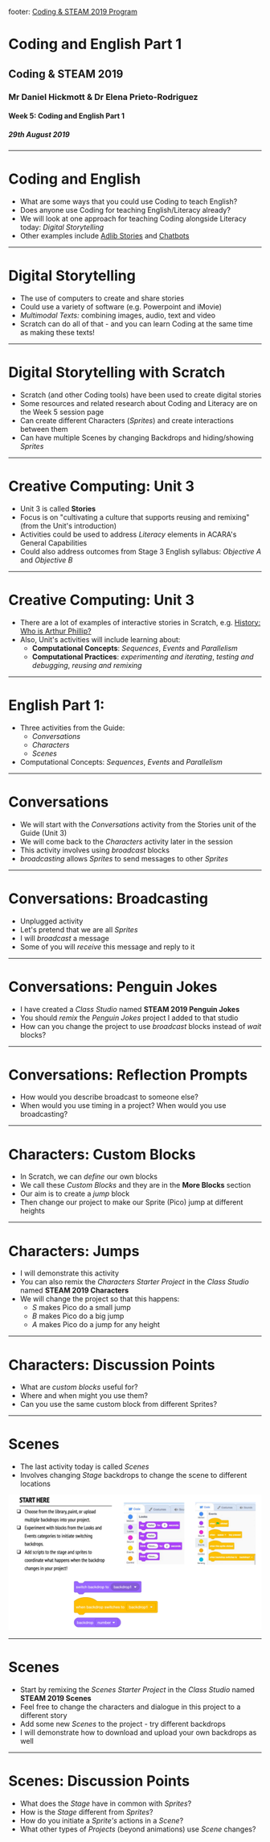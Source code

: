 footer: [Coding & STEAM 2019 Program](https://cs4s.github.io/steam-2019/)

# Coding and English Part 1

## Coding & STEAM 2019

### Mr Daniel Hickmott & Dr Elena Prieto-Rodriguez

#### Week 5: Coding and English Part 1

##### 29th August 2019

---

# Coding and English

- What are some ways that you could use Coding to teach English?
- Does anyone use Coding for teaching English/Literacy already?
- We will look at one approach for teaching Coding alongside Literacy today: *Digital Storytelling*
- Other examples include [Adlib Stories](https://scratch.mit.edu/projects/31589574/) and [Chatbots](https://codeclubprojects.org/en-GB/scratch/chatbot/)

---

# Digital Storytelling

- The use of computers to create and share stories
- Could use a variety of software (e.g. Powerpoint and iMovie)
- *Multimodal Texts:* combining images, audio, text and video
- Scratch can do all of that - and you can learn Coding at the same time as making these texts!

---

# Digital Storytelling with Scratch

- Scratch (and other Coding tools) have been used to create digital stories
- Some resources and related research about Coding and Literacy are on the Week 5 session page 
- Can create different Characters (*Sprites*) and create interactions between them
- Can have multiple Scenes by changing Backdrops and hiding/showing *Sprites*

---

# Creative Computing: Unit 3

- Unit 3 is called **Stories**
- Focus is on "cultivating a culture that supports reusing and remixing" (from the Unit's introduction)
- Activities could be used to address *Literacy* elements in ACARA's General Capabilities
- Could also address outcomes from Stage 3 English syllabus: *Objective A* and *Objective B*

---

# Creative Computing: Unit 3

- There are a lot of examples of interactive stories in Scratch, e.g. [History: Who is Arthur Phillip?](https://scratch.mit.edu/projects/113932908/)
- Also, Unit's activities will include learning about:
    - **Computational Concepts**: *Sequences*, *Events* and *Parallelism*
    - **Computational Practices**: *experimenting and iterating*, *testing and debugging*, *reusing and remixing*

---

# English Part 1:

- Three activities from the Guide:
    - *Conversations*
    - *Characters*
    - *Scenes*
- Computational Concepts: *Sequences*, *Events* and *Parallelism*

--- 

# Conversations

- We will start with the *Conversations* activity from the Stories unit of the Guide (Unit 3)
- We will come back to the *Characters* activity later in the session
- This activity involves using *broadcast* blocks
- *broadcasting* allows *Sprites* to send messages to other *Sprites*

---

# Conversations: Broadcasting

- Unplugged activity
- Let's pretend that we are all *Sprites*
- I will *broadcast* a message
- Some of you will *receive* this message and reply to it

---

# Conversations: Penguin Jokes

- I have created a *Class Studio* named **STEAM 2019 Penguin Jokes**
- You should *remix* the *Penguin Jokes* project I added to that studio
- How can you change the project to use *broadcast* blocks instead of *wait* blocks?

---

# Conversations: Reflection Prompts

- How would you describe broadcast to someone else?
- When would you use timing in a project? When would you use broadcasting? 

---

# Characters: Custom Blocks

- In Scratch, we can *define* our own blocks
- We call these *Custom Blocks* and they are in the **More Blocks** section
- Our aim is to create a *jump* block
- Then change our project to make our Sprite (Pico) jump at different heights

---

# Characters: Jumps
    
- I will demonstrate this activity
- You can also remix the *Characters Starter Project* in the *Class Studio* named **STEAM 2019 Characters**
- We will change the project so that this happens:
    - *S* makes Pico do a small jump
    - *B* makes Pico do a big jump
    - *A* makes Pico do a jump for any height 

---

# Characters: Discussion Points

- What are *custom blocks* useful for?
- Where and when might you use them?
- Can you use the same custom block from different Sprites?

---

# Scenes

- The last activity today is called *Scenes*
- Involves changing *Stage* backdrops to change the scene to different locations

![inline](images/scene_blocks.png)

---

# Scenes

- Start by remixing the *Scenes Starter Project* in the *Class Studio* named **STEAM 2019 Scenes** 
- Feel free to change the characters and dialogue in this project to a different story
- Add some new *Scenes* to the project - try different backdrops
- I will demonstrate how to download and upload your own backdrops as well

---

# Scenes: Discussion Points

- What does the *Stage* have in common with *Sprites*? 
- How is the *Stage* different from *Sprites*? 
- How do you initiate a *Sprite's* actions in a *Scene*?  
- What other types of *Projects* (beyond animations) use *Scene* changes? 

